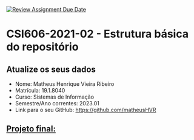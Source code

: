 [![Review Assignment Due Date](https://classroom.github.com/assets/deadline-readme-button-24ddc0f5d75046c5622901739e7c5dd533143b0c8e959d652212380cedb1ea36.svg)](https://classroom.github.com/a/c3McE-pb)
# **CSI606-2021-02 - Estrutura básica do repositório**

## Atualize os seus dados

- Nome: Matheus Henrique Vieira Ribeiro
- Matrícula: 19.1.8040
- Curso: Sistemas de Informação
- Semestre/Ano correntes: 2023.01
- Link para o seu GitHub: https://github.com/matheusHVR

## [Projeto final:](./Projeto/README.md)

